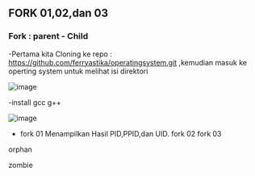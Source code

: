 ## FORK 01,02,dan 03
### Fork : parent - Child 
-Pertama kita Cloning ke repo : https://github.com/ferryastika/operatingsystem.git ,kemudian masuk ke operting system untuk melihat isi direktori

![image](https://github.com/azzasalsaars/SysOP24-3123521017/assets/160559457/c9d8909e-7acf-4276-821b-7f32f294bc29)

-install gcc g++

![image](https://github.com/azzasalsaars/SysOP24-3123521017/assets/160559457/36974588-d83d-491d-a112-f1b2e44f6d0b)

- fork 01
Menampilkan Hasil PID,PPID,dan UID.
fork 02
fork 03

orphan

zombie
